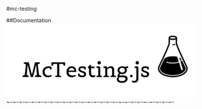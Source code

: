 #mc-testing


##Documentation
![Alt text](./assets/mctestingjs.png 'Mc-Testing logo')
~`~`~`~`~`~`~`~`~`~`~`~`~`~`~`~`~`~`~`~`~`~`~`~`~`~`~`~`~`~`~`~`~`~`~`~`~`~`~`~`~`~`~`~`~`~`~`~`~`~`~`~`~`~`
